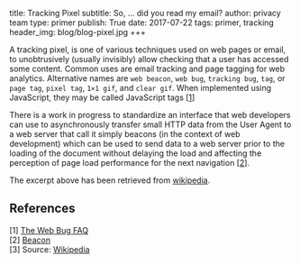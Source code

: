 title: Tracking Pixel
subtitle: So, ... did you read my email?
author: privacy team
type: primer
publish: True
date: 2017-07-22
tags: primer, tracking
header_img: blog/blog-pixel.jpg
+++

A tracking pixel, is one of various techniques used on web pages or email, to unobtrusively (usually invisibly) allow checking that a user has accessed some content. Common uses are email tracking and page tagging for web analytics. Alternative names are `web beacon`, `web bug`, `tracking bug`, `tag`, or `page tag`, `pixel tag`, `1×1 gif`, and `clear gif`. When implemented using JavaScript, they may be called JavaScript tags [[1](https://w2.eff.org/Privacy/Marketing/web_bug.html)]

There is a work in progress to standardize an interface that web developers can use to asynchronously transfer small HTTP data from the User Agent to a web server that call it simply beacons (in the context of web development) which can be used to send data to a web server prior to the loading of the document without delaying the load and affecting the perception of page load performance for the next navigation [[2](http://www.w3.org/TR/beacon/)].


The excerpt above has been retrieved from [wikipedia](https://en.wikipedia.org/wiki/Web_beacon).


## References

[1] [The Web Bug FAQ](https://w2.eff.org/Privacy/Marketing/web_bug.html) <br>
[2] [Beacon](http://www.w3.org/TR/beacon/) <br>
[3] Source: [Wikipedia](https://en.wikipedia.org/wiki/Web_beacon)
